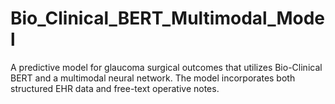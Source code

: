 # Bio_Clinical_BERT_Multimodal_Model
A predictive model for glaucoma surgical outcomes that utilizes Bio-Clinical BERT and a multimodal neural network. The model incorporates both structured EHR data and free-text operative notes.
